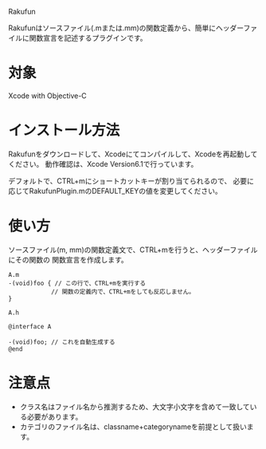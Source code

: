Rakufun

Rakufunはソースファイル(.mまたは.mm)の関数定義から、簡単にヘッダーファイルに関数宣言を記述するプラグインです。

# 対象

Xcode with Objective-C

# インストール方法

Rakufunをダウンロードして、Xcodeにてコンパイルして、Xcodeを再起動してください。
動作確認は、Xcode Version6.1で行っています。

デフォルトで、CTRL+mにショートカットキーが割り当てられるので、
必要に応じてRakufunPlugin.mのDEFAULT_KEYの値を変更してください。

# 使い方

ソースファイル(m, mm)の関数定義文で、CTRL+mを行うと、ヘッダーファイルにその関数の
関数宣言を作成します。

```objc
A.m
-(void)foo { // この行で、CTRL+mを実行する
            // 関数の定義内で、CTRL+mをしても反応しません。
}

A.h

@interface A

-(void)foo; // これを自動生成する
@end
```


# 注意点

- クラス名はファイル名から推測するため、大文字小文字を含めて一致している必要があります。
- カテゴリのファイル名は、classname+categorynameを前提として扱います。
